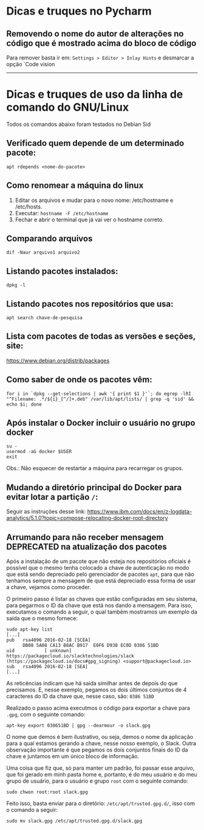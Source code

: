 # Dicas e truques no Pycharm

## Removendo o nome do autor de alterações no código que é mostrado acima do bloco de código

Para remover basta ir em: `Settings > Editor > Inlay Hints` e desmarcar a opção `Code vision

---

# Dicas e truques de uso da linha de comando do GNU/Linux 

Todos os comandos abaixo foram testados no Debian Sid

## Verificado quem depende de um determinado pacote:
```
apt rdepends <nome-do-pacote>
```

## Como renomear a máquina do linux

1. Editar os arquivos e mudar para o novo nome: /etc/hostname e /etc/hosts.
2. Executar: `hostname -F /etc/hostname`
3. Fechar e abrir o terminal que já vai ver o hostname correto.

## Comparando arquivos

`dif -Naur arquivo1 arquivo2`

## Listando pacotes instalados:

`dpkg -l`

## Listando pacotes nos repositórios que usa:

`apt search chave-de-pesquisa`

## Lista com pacotes de todas as versões e seções, site:
https://www.debian.org/distrib/packages


## Como saber de onde os pacotes vêm:
```
for i in `dpkg --get-selections | awk '{ print $1 }'`; do egrep -lRI "^Filename: .*/${i}_[^/]+.deb" /var/lib/apt/lists/ | grep -q 'sid' && echo $i; done
```

## Após instalar o Docker incluir o usuário no grupo docker
```
su -
usermod -aG docker $USER
exit
```
Obs.: Não esquecer de restartar a máquina para recarregar os grupos.

## Mudando a diretório principal do Docker para evitar lotar a partição `/`:

Seguir as instruções desse link: https://www.ibm.com/docs/en/z-logdata-analytics/5.1.0?topic=compose-relocating-docker-root-directory

## Arrumando para não receber mensagem DEPRECATED na atualização dos pacotes
Após a instalação de um pacote que não esteja nos repositórios oficiais é possível que o mesmo tenha colocado a chave de autenticação no modo que está sendo depreciado pelo gerenciador de pacotes `apt`, para que não tenhamos sempre a mensagem de que está depreciado essa forma de usar a chave, vejamos como proceder.

O primeiro passo é listar as chaves que estão configuradas em seu sistema, para pegarmos o ID da chave que está nos dando a mensagem. Para isso, executamos o comando a seguir, o qual também mostramos um exemplo da saída que o mesmo fornece:

```
sudo apt-key list
[...]
pub   rsa4096 2016-02-18 [SCEA]
      DB08 5A08 CA13 B8AC B917  E0F6 D938 EC0D 0386 51BD
uid           [ unknown] https://packagecloud.io/slacktechnologies/slack (https://packagecloud.io/docs#gpg_signing) <support@packagecloud.io>
sub   rsa4096 2016-02-18 [SEA]
[...]
```

As reticências indicam que há saída similhar antes de depois do que precisamos. E, nesse exemplo, pegamos os dois últimos conjuntos de 4 caracteres do ID da chave que, nesse caso, são: `0386 51BD`

Realizado o passo acima executmos o código para exportar a chave para `.gpg`, com o seguinte comando:

```
apt-key export 038651BD | gpg --dearmour -o slack.gpg
```

O nome que demos é bem ilustrativo, ou seja, demos o nome da aplicação para a qual estamos gerando a chave, nesse nosso exemplo, o Slack. Outra observação importante é que pegamos os dois conjuntos finais do ID da chave e juntamos em um único bloco de informação.

Uma coisa que fiz que, só para manter um padrão, foi passar esse arquivo, que foi gerado em minh pasta home e, portanto, é do meu usuário e do meu grupo de usuário, para o usuário e grupo `root` com o seguinte comando:

```
sudo chwon root:root slack.gpg 
```

Feito isso, basta enviar para o diretório: `/etc/apt/trusted.gpg.d/`, isso com o comando a seguir:

```
sudo mv slack.gpg /etc/apt/trusted.gpg.d/slack.gpg
```
